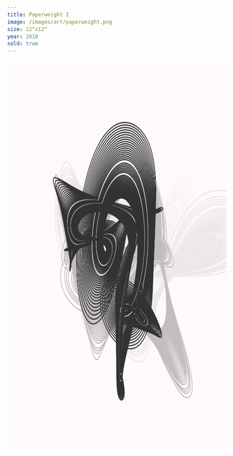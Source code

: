 ```yaml
---
title: Paperweight I
image: /images/art/paperweight.png
size: 12"x12"
year: 2018
sold: true
---
```


<img class="round-image"
    src="/images/art/paperweight.png"
    style="height:900px; border-radius:4px;margin:5px"/>

